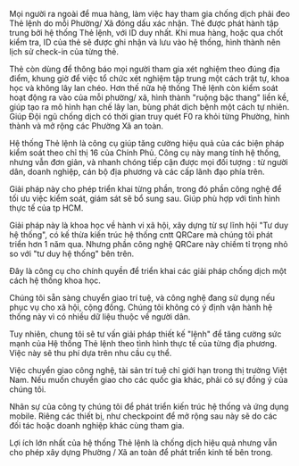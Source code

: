 
Mọi người ra ngoài để mua hàng, làm việc hay tham gia chống dịch phải đeo Thẻ lệnh do mỗi Phường/ Xã đóng dấu xác nhận. Thẻ được phát hành tập trung bởi hệ thống Thẻ lệnh, với ID duy nhất. 
Khi mua hàng, hoặc qua chốt kiểm tra, ID của thẻ sẽ được ghi nhận và lưu vào hệ thống, hình thành nên lịch sử check-in của từng thẻ.

Thẻ còn dùng để thông báo mọi người tham gia xét nghiệm theo đúng địa điểm, khung giờ để việc tổ chức xét nghiệm tập trung một cách trật tự, khoa học và không lây lan chéo.
Hơn thế nữa hệ thống Thẻ lệnh còn kiểm soát hoạt động ra vào của mỗi phường/ xã, hình thành "ruộng bậc thang" liền kề, giúp tạo ra mô hình hạn chế lây lan, bùng phát dịch bệnh một cách tự nhiên. Giúp Đội ngũ chống dịch có thời gian truy quét F0 ra khỏi từng Phường, hình thành và mở rộng các Phường Xã an toàn. 

Hệ thống Thẻ lệnh là công cụ giúp tăng cường hiệu quả của các biện pháp kiểm soát theo chỉ thị 16 của Chính Phủ. Công cụ này mang tính hệ thống, nhưng vẫn đơn giản, và nhanh chóng tiếp cận được mọi đối tượng : từ người dân, doanh nghiệp, cán bộ địa phương và các cấp lãnh đạo phía trên. 

Giải pháp này cho phép triển khai từng phần, trong đó phần công nghệ để tối ưu việc kiểm soát, giám sát sẽ bổ sung sau. Giúp phù hợp với tình hình thực tế của tp HCM. 

Giải pháp này là khoa học về hành vi xã hội, xây dựng từ sự lĩnh hội  "Tư duy hệ thống", có kế thừa kiến trúc hệ thống cntt QRCare mà chúng tôi phát triển hơn 1 năm qua. Nhưng phần công nghệ QRCare này chiếm tỉ trọng nhỏ so với "tư duy hệ thống" bên trên.


Đây là công cụ cho chính quyền để triển khai các giải pháp chống dịch một cách hệ thống khoa học. 

Chúng tôi sẵn sàng chuyển giao trí tuệ, và công nghệ đang sử dụng nếu phục vụ cho xã hội, cộng đồng. Chúng tôi không có ý định vận hành hệ thống này vì có nhiều dữ liệu thuộc về người dân. 

Tuy nhiên, chung tôi sẽ tư vấn giải pháp thiết kế "lệnh" để tăng cường sức mạnh của Hệ thống Thẻ lệnh theo tình hình thực tế của từng địa phương. Việc này sẽ thu phí dựa trên nhu cầu cụ thể. 

Việc chuyển giao công nghệ, tài sản trí tuệ chỉ giới hạn trong thị trường Việt Nam. Nếu muốn chuyển giao cho các quốc gia khác, phải có sự đồng ý của chúng tôi. 


Nhân sự của công ty chúng tôi để phát triển kiến trúc hệ thống và ứng dụng mobile. Riêng các thiết bị, như checkpoint để mở rộng sau này sẽ do các đối tác hoặc doanh nghiệp khác cùng tham gia. 

Lợi ích lớn nhất của hệ thống Thẻ lệnh là chống dịch hiệu quả nhưng vẫn cho phép xây dựng Phường / Xã an toàn để phát triển kinh tế bên trong. 

